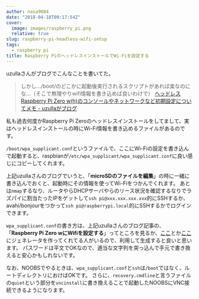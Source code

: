 ```yaml
---
author: nasa9084
date: "2018-04-18T09:17:54Z"
cover:
  image: images/raspberry_pi.png
  relative: true
slug: raspberry-pi-headless-wifi-setup
tags:
  - raspberry pi
title: Raspberry PiのヘッドレスインストールでWi-Fiを設定する
---
```



uzullaさんがブログでこんなことを書いてた。

> しかし…/boot/のどこかに起動後実行されるスクリプトがあれば楽なのにな…（そこで無理やりwifi情報を書き込めば良いわけで）
[ヘッドレスRaspberry Pi Zero w(h)のコンソールやネットワークなど初期設定についてメモ - uzullaがブログ](http://uzulla.hateblo.jp/entry/2018/04/17/134526)

私も過去何度かRaspberry Pi Zeroのヘッドレスインストールをしてまして、実はヘッドレスインストールの時にWi-Fi情報を書き込めるファイルがあるのです。

`/boot/wpa_supplicant.conf`というファイルで、ここにWi-Fiの設定を書き込んで起動すると、raspbianが`/etc/wpa_supplicant/wpa_supplicant.conf`に良い感じにコピーしてくれます。

上記uzullaさんのブログでいうと、「**microSDのファイルを編集**」の時に一緒に書き込んでおくと、起動時にその情報を使ってWi-Fiをつかんでくれます。
あとは`nmap`するなり、ルータやらDHCPサーバやらのリース状況を確認するなりでラズパイに割当たったIPをゲットして`ssh pi@xxx.xxx.xxx.xxx`的にSSHするか、avahi/bonjourをつかって`ssh pi@raspberrypi.local`的にSSHするかでログインできます。

`wpa_supplicant.conf`の書き方は、上記uzullaさんのブログ記事の、「**Raspberry Pi Zero wにWifiを設定する**」ってところを見るか、[ここ](https://steveedson.co.uk/tools/wpa/)とか[ここ](https://mascii.github.io/wpa-supplicant-conf-tool/)にジェネレータを作ってくれてる人がいるので、利用して生成すると良いと思います。
パスワードは平文でOKなので、適当な文字列を突っ込んで手元で書き換えると安心かもしれないです。

なお、NOOBSでやるときは、`wpa_supplicant.conf`と`ssh`は`/boot`ではなく、ルートディレクトリにおけばOKです。
さらに、`recovery.cmdline`と言うファイルの`quiet`という部分を`vncinstall`に書き換えることで起動したNOOBSにVNC接続できるようになります。

